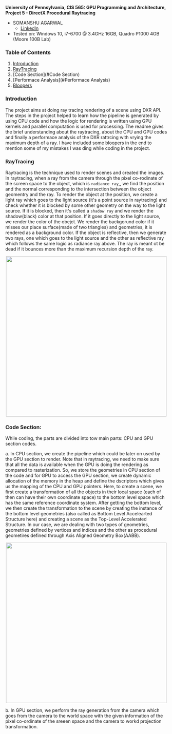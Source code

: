 **University of Pennsylvania, CIS 565: GPU Programming and Architecture,
Project 5 - DirectX Procedural Raytracing**

* SOMANSHU AGARWAL
  * [LinkedIn](https://www.linkedin.com/in/somanshu25)
* Tested on: Windows 10, i7-6700 @ 3.4GHz 16GB, Quadro P1000 4GB (Moore 100B Lab)

### Table of Contents

1. [Introduction](#Introduction)
2. [RayTracing](#RayTracing)
3. [Code Section](#Code Section)
4. [Performace Analysis](#Performace Analysis)
5. [Bloopers](#Bloopers)

### Introduction
The project aims at doing ray tracing rendering of a scene using DXR API. The steps in the project helped to learn how the pipeline is generated by using CPU code and how the logic for rendering is written using GPU kernels and parallel computation is used for processing. The readme gives the brief understanding about the raytracing, about the CPU and GPU codes and finally a performace analysis of the DXR rattrcing with vrying the maximum depth of a ray. I have included some bloopers in the end to mention some of my mistakes I was ding while coding in the project.

### RayTracing

Raytracing is the technique used to render scenes and created the images. In raytracing, when a ray from the camera through the pixel co-rodinate of the screen space to the object, which is `radiance ray`,, we find the position and the normal corresponding to the intersection between the object geomentry and the ray. To render the object at the position, we create a light ray which goes to the light source (it's a point source in raytracing) and check whether it is blocked by some other geometry on the way to the light source. If it is blocked, then it's called a `shadow ray` and we render the shadow(black) color at that position. If it goes directly to the light source, we render the color of the obejct. We render the backgorund color if it misses our place surface(made of two triangles) and geometries, it is rendered as a background color. If the object is reflective, then we generate two rays, one which goes to the light source and the other as reflective ray which follows the same logic as radiance ray above. The ray is meant ot be dead if it bounces more than the maximum recursion depth of the ray. 

<p align="center"><img src="https://github.com/somanshu25/Project5-DirectX-Procedural-Raytracing/blob/master/images/raytrace.jpg" width="500"/></p>

### Code Section:

While coding, the parts are divided into tow main parts: CPU and GPU section codes.

a. In CPU section, we create the pipeline which could be later on used by the GPU section to render. Note that in raytracing, we need to make sure that all the data is available when the GPU is doing the rendering as compared to rasterization. So, we store the geometries in CPU section of the code and for GPU to access the GPU section, we create dynamic allocation of the memory in the heap and define the dscriptors which gives us the mapping of the CPU and GPU pointers. Here, to create a scene, we first create a transformation of all the objects in their local space (each of then can have their own coordinate space) to the bottom level space which has the same reference coordinate system. After getting the bottom level, we then create the transformation to the scene by creating the instance of the bottom level geometries (also called as Bottom Level Accelearted Structure here) and creating a scene as the Top-Level Accelerated Structure. In our case, we are dealing with two types of geometries, geometries defined by vertices and indices and the other as procedural geometires defined through Axis Aligned Geometry Box(AABB).

<p align="center"><img src="https://github.com/somanshu25/Project5-DirectX-Procedural-Raytracing/blob/master/images/pipeline.png" width="500"/></p>

b. In GPU section, we perform the ray generation from the camera which goes from the camera to the world space with the given information of the pixel co-ordinate of the sreeen space and the camera to workd projection transformation. 


